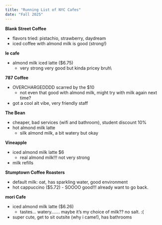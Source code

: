 ```yaml
---
title: "Running List of NYC Cafes"
date: "Fall 2025"
---
```



**Blank Street Coffee**
* flavors tried: pistachio, strawberry, daydream
* iced coffee with almond milk is good (strong!)<br>

**le cafe**
* almond milk iced latte ($6.75) 
    * very strong very good but kinda pricey bruh\

**787 Coffee**
* OVERCHARGEDDDD scarred by the $10
    * not even that good with almond milk, might try with milk again next time?
* got a cool alt vibe, very friendly staff

**The Bean**
* cheaper, bad services (wifi and bathroom), student discount 10%
* hot almond milk latte
    * silk almond milk, a bit watery but okay

**Vineapple**
* iced almond milk latte $6
    * real almond milk!!! not very strong
* milk refills

**Stumptown Coffee Roasters**
* default milk: oat, has sparkling water, good environment
* hot cappuccino ($5.72) - SOOOO good!!! already want to go back.

**mori Cafe**
* iced almond milk latte ($6.26)
    * tastes… watery……. maybe it’s my choice of milk?? no salt. :(
* super cute, get to sit outsite (why i came!), has bathrooms